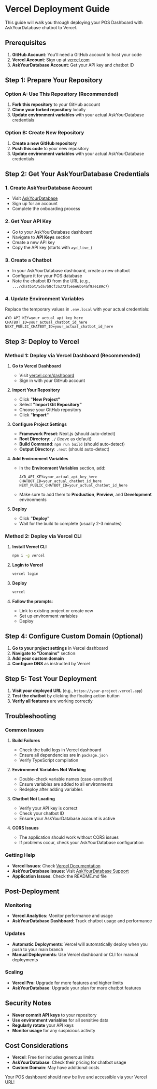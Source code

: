 # Vercel Deployment Guide

This guide will walk you through deploying your POS Dashboard with AskYourDatabase chatbot to Vercel.

## Prerequisites

1. **GitHub Account**: You'll need a GitHub account to host your code
2. **Vercel Account**: Sign up at [vercel.com](https://vercel.com)
3. **AskYourDatabase Account**: Get your API key and chatbot ID

## Step 1: Prepare Your Repository

### Option A: Use This Repository (Recommended)
1. **Fork this repository** to your GitHub account
2. **Clone your forked repository** locally
3. **Update environment variables** with your actual AskYourDatabase credentials

### Option B: Create New Repository
1. **Create a new GitHub repository**
2. **Push this code** to your new repository
3. **Update environment variables** with your actual AskYourDatabase credentials

## Step 2: Get Your AskYourDatabase Credentials

### 1. Create AskYourDatabase Account
- Visit [AskYourDatabase](https://www.askyourdatabase.com)
- Sign up for an account
- Complete the onboarding process

### 2. Get Your API Key
- Go to your AskYourDatabase dashboard
- Navigate to **API Keys** section
- Create a new API key
- Copy the API key (starts with `ayd_live_`)

### 3. Create a Chatbot
- In your AskYourDatabase dashboard, create a new chatbot
- Configure it for your POS database
- Note the chatbot ID from the URL (e.g., `.../chatbot/5da7b8cf3a372f5e6e6b64af9ae189c7`)

### 4. Update Environment Variables
Replace the temporary values in `.env.local` with your actual credentials:

```env
AYD_API_KEY=your_actual_api_key_here
CHATBOT_ID=your_actual_chatbot_id_here
NEXT_PUBLIC_CHATBOT_ID=your_actual_chatbot_id_here
```

## Step 3: Deploy to Vercel

### Method 1: Deploy via Vercel Dashboard (Recommended)

1. **Go to Vercel Dashboard**
   - Visit [vercel.com/dashboard](https://vercel.com/dashboard)
   - Sign in with your GitHub account

2. **Import Your Repository**
   - Click **"New Project"**
   - Select **"Import Git Repository"**
   - Choose your GitHub repository
   - Click **"Import"**

3. **Configure Project Settings**
   - **Framework Preset**: Next.js (should auto-detect)
   - **Root Directory**: `./` (leave as default)
   - **Build Command**: `npm run build` (should auto-detect)
   - **Output Directory**: `.next` (should auto-detect)

4. **Add Environment Variables**
   - In the **Environment Variables** section, add:
     ```
     AYD_API_KEY=your_actual_api_key_here
     CHATBOT_ID=your_actual_chatbot_id_here
     NEXT_PUBLIC_CHATBOT_ID=your_actual_chatbot_id_here
     ```
   - Make sure to add them to **Production**, **Preview**, and **Development** environments

5. **Deploy**
   - Click **"Deploy"**
   - Wait for the build to complete (usually 2-3 minutes)

### Method 2: Deploy via Vercel CLI

1. **Install Vercel CLI**
   ```bash
   npm i -g vercel
   ```

2. **Login to Vercel**
   ```bash
   vercel login
   ```

3. **Deploy**
   ```bash
   vercel
   ```

4. **Follow the prompts**:
   - Link to existing project or create new
   - Set up environment variables
   - Deploy

## Step 4: Configure Custom Domain (Optional)

1. **Go to your project settings** in Vercel dashboard
2. **Navigate to "Domains"** section
3. **Add your custom domain**
4. **Configure DNS** as instructed by Vercel

## Step 5: Test Your Deployment

1. **Visit your deployed URL** (e.g., `https://your-project.vercel.app`)
2. **Test the chatbot** by clicking the floating action button
3. **Verify all features** are working correctly

## Troubleshooting

### Common Issues

1. **Build Failures**
   - Check the build logs in Vercel dashboard
   - Ensure all dependencies are in `package.json`
   - Verify TypeScript compilation

2. **Environment Variables Not Working**
   - Double-check variable names (case-sensitive)
   - Ensure variables are added to all environments
   - Redeploy after adding variables

3. **Chatbot Not Loading**
   - Verify your API key is correct
   - Check your chatbot ID
   - Ensure your AskYourDatabase account is active

4. **CORS Issues**
   - The application should work without CORS issues
   - If problems occur, check your AskYourDatabase configuration

### Getting Help

- **Vercel Issues**: Check [Vercel Documentation](https://vercel.com/docs)
- **AskYourDatabase Issues**: Visit [AskYourDatabase Support](https://www.askyourdatabase.com/docs)
- **Application Issues**: Check the README.md file

## Post-Deployment

### Monitoring
- **Vercel Analytics**: Monitor performance and usage
- **AskYourDatabase Dashboard**: Track chatbot usage and performance

### Updates
- **Automatic Deployments**: Vercel will automatically deploy when you push to your main branch
- **Manual Deployments**: Use Vercel dashboard or CLI for manual deployments

### Scaling
- **Vercel Pro**: Upgrade for more features and higher limits
- **AskYourDatabase**: Upgrade your plan for more chatbot features

## Security Notes

- **Never commit API keys** to your repository
- **Use environment variables** for all sensitive data
- **Regularly rotate** your API keys
- **Monitor usage** for any suspicious activity

## Cost Considerations

- **Vercel**: Free tier includes generous limits
- **AskYourDatabase**: Check their pricing for chatbot usage
- **Custom Domain**: May have additional costs

Your POS dashboard should now be live and accessible via your Vercel URL! 